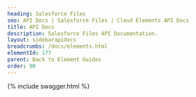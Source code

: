 ```yaml
---
heading: Salesforce Files
seo: API Docs | Salesforce Files | Cloud Elements API Docs
title: API Docs
description: Salesforce Files API Documentation.
layout: sidebarapidocs
breadcrumbs: /docs/elements.html
elementId: 177
parent: Back to Element Guides
order: 90
---
```


{% include swagger.html %}
